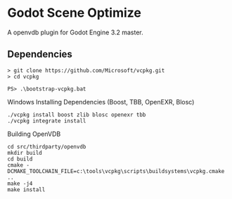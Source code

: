 # Godot Scene Optimize

A openvdb plugin for Godot Engine 3.2 master.

## Dependencies

```
> git clone https://github.com/Microsoft/vcpkg.git
> cd vcpkg

PS> .\bootstrap-vcpkg.bat
```


Windows
Installing Dependencies (Boost, TBB, OpenEXR, Blosc)

```
./vcpkg install boost zlib blosc openexr tbb
./vcpkg integrate install
```

Building OpenVDB

```
cd src/thirdparty/openvdb
mkdir build
cd build
cmake -DCMAKE_TOOLCHAIN_FILE=c:\tools\vcpkg\scripts\buildsystems\vcpkg.cmake ..
make -j4
make install
```
